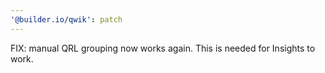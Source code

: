 ```yaml
---
'@builder.io/qwik': patch
---
```


FIX: manual QRL grouping now works again. This is needed for Insights to work.
